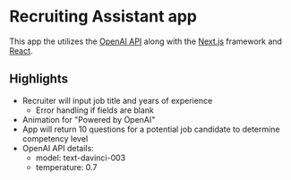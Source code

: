 # Recruiting Assistant app 

This app the utilizes the [OpenAI API](https://beta.openai.com/docs/quickstart) along with the  [Next.js](https://nextjs.org/) framework and [React](https://reactjs.org/). 

## Highlights
- Recruiter will input job title and years of experience
   - Error handling if fields are blank
- Animation for "Powered by OpenAI"
- App will return 10 questions for a potential job candidate to determine competency level
- OpenAI API details:
     - model: text-davinci-003
     - temperature: 0.7

